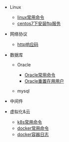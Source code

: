 - Linux
  - [linux常用命令](/ops/linux/linux-commands.md)
  - [centos7下安装ftp服务](/ops/linux/linux-install-vsftpd.md)

- 网络协议
  - [http响应码](/ops/network/http-code.md)

- 数据库
  - Oracle
    - [Oracle常用命令](/ops/db/oracle/oracle-commands.md)
    - [Oracle重置在用用户](/ops/db/oracle/oracle-reset-user.md)

  - mysql

- 中间件

- 虚拟化&云
  - [k8s常用命令](/ops/cloud/k8s-commands.md)
  - [docker常用命令](/ops/cloud/docker-commands.md)
  - [docker容器日志](/ops/cloud/docker-container-log.md)